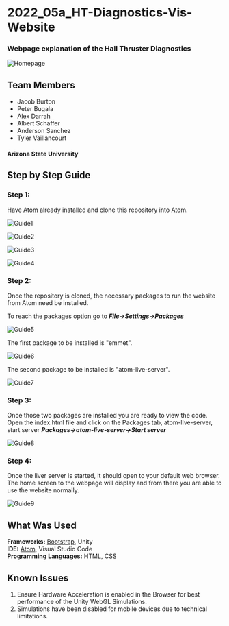 # 2022_05a_HT-Diagnostics-Vis-Website

### Webpage explanation of the Hall Thruster Diagnostics

![Homepage](readme_imgs/HomepageScreenshot.png)

## Team Members
* Jacob Burton
* Peter Bugala
* Alex Darrah
* Albert Schaffer
* Anderson Sanchez
* Tyler Vaillancourt

#### Arizona State University

## Step by Step Guide
### Step 1:
Have [Atom](https://atom.io/) already installed and clone this repository into Atom.

![Guide1](readme_imgs/1.png)

![Guide2](readme_imgs/2.png)

![Guide3](readme_imgs/3.png)

![Guide4](readme_imgs/4.png)

### Step 2:
Once the repository is cloned, the necessary packages to run the website from Atom need be installed.

To reach the packages option go to ***File->Settings->Packages***

![Guide5](readme_imgs/5.png)

The first package to be installed is "emmet".

![Guide6](readme_imgs/6.png)

The second package to be installed is "atom-live-server".

![Guide7](readme_imgs/7.png)

### Step 3:
Once those two packages are installed you are ready to view the code.
Open the index.html file and click on the Packages tab, atom-live-server, start server
***Packages->atom-live-server->Start server***

![Guide8](readme_imgs/8.png)

### Step 4:
Once the liver server is started, it should open to your default web browser. The home screen to the webpage will display and from there you are able to use the website normally.

![Guide9](readme_imgs/9.png)

## What Was Used
**Frameworks:** [Bootstrap](https://getbootstrap.com/docs/5.1/getting-started/introduction/), Unity <br />
**IDE:** [Atom](https://atom.io/), Visual Studio Code <br />
**Programming Languages:** HTML, CSS <br />

## Known Issues
1. Ensure Hardware Acceleration is enabled in the Browser for best performance of the Unity WebGL Simulations.
2. Simulations have been disabled for mobile devices due to technical limitations.
